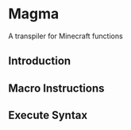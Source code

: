 # Magma
A transpiler for Minecraft functions
## Introduction

## Macro Instructions

## Execute Syntax
